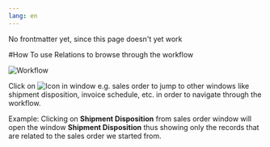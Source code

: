 ```yaml
---
lang: en
---
```


No frontmatter yet, since this page doesn't yet work

#How To use Relations to browse through the workflow

![Workflow](../images/workflow_simple_order_to_invoice.png)

Click on ![Icon](../images/icon_relation.png) in window e.g. sales order to jump to other windows like shipment disposition, invoice schedule, etc. in order to navigate through the workflow.

Example: Clicking on **Shipment Disposition** from sales order window will open the window **Shipment Disposition** thus  showing only the records that are related to the sales order we started from.
